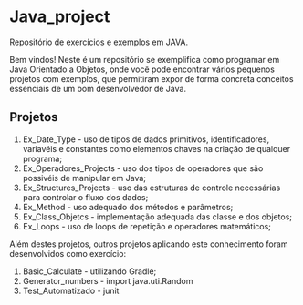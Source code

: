 # Java_project

Repositório de exercícios e exemplos em JAVA.

Bem vindos! Neste é um repositório se exemplifica como programar em Java Orientado a Objetos, onde você pode encontrar vários pequenos projetos com exemplos, que permitiram expor de forma concreta conceitos essenciais de um bom desenvolvedor de Java. 


## Projetos

1. Ex_Date_Type - uso de tipos de dados primitivos, identificadores, variavéis e constantes como elementos chaves na criação de qualquer programa;
2. Ex_Operadores_Projects - uso dos tipos de operadores que são possivéis de manipular em Java;
3. Ex_Structures_Projects - uso das estruturas de controle necessárias para controlar o fluxo dos dados;
4. Ex_Method - uso adequado dos métodos e parâmetros;
5. Ex_Class_Objetcs - implementação adequada das classe e dos objetos;
6. Ex_Loops - uso de loops de repetição e operadores matemáticos;


Além destes projetos, outros projetos aplicando este conhecimento foram desenvolvidos como exercício:

1. Basic_Calculate - utilizando Gradle;
2. Generator_numbers - import java.uti.Random
3. Test_Automatizado - junit 

